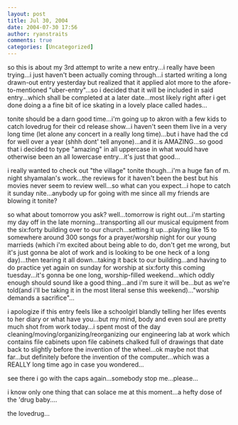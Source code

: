 ```yaml
---
layout: post
title: Jul 30, 2004
date: 2004-07-30 17:56
author: ryanstraits
comments: true
categories: [Uncategorized]
---
```

so this is about my 3rd attempt to write a new entry...i really have been trying...i just haven't been actually coming through...i started writing a long drawn-out entry yesterday but realized that it applied alot more to the afore-to-mentioned "uber-entry"...so i decided that it will be included in said entry...which shall be completed at a later date...most likely right after i get done doing a a fine bit of ice skating in a lovely place called hades...

tonite should be a darn good time...i'm going up to akron with a few kids to catch lovedrug for their cd release show...i haven't seen them live in a very long time (let alone any concert in a really long time)...but i have had the cd for well over a year (shhh dont' tell anyone)...and it is AMAZING...so good that i decided to type "amazing" in all uppercase in what would have otherwise been an all lowercase entry...it's just that good...

i really wanted to check out "the village" tonite though...i'm a huge fan of m. night shyamalan's work...the reviews for it haven't been the best but his movies never seem to review well...so what can you expect...i hope to catch it sunday nite...anybody up for going with me since all my friends are blowing it tonite?

so what about tomorrow you ask? well...tomorrow is right out...i'm starting my day off in the late morning...transporting all our musical equipment from the six:forty building over to our church...setting it up...playing like 15 to somewhere around 300 songs for a prayer/worship night for our young marrieds (which i'm excited about being able to do, don't get me wrong, but it's just gonna be alot of work and is looking to be one heck of a long day)...then tearing it all down...taking it back to our building...and having to do practice yet again on sunday for worship at six:forty this coming tuesday...it's gonna be one long, worship-filled weekend...which oddly enough should sound like a good thing...and i'm sure it will be...but as we're told(and i'll be taking it in the most literal sense this weekend)..."worship demands a sacrifice"...

i apologize if this entry feels like a schoolgirl blandly telling her lifes events to her diary or what have you...but my mind, body and even soul are pretty much shot from work today...i spent most of the day cleaning/moving/organizing/reorganizing our engineering lab at work which contains file cabinets upon file cabinets chalked full of drawings that date back to slightly before the invention of the wheel...ok maybe not that far...but definitely before the invention of the computer...which was a REALLY long time ago in case you wondered...

see there i go with the caps again...somebody stop me...please...

i know only one thing that can solace me at this moment...a hefty dose of the 'drug baby....

the lovedrug...
